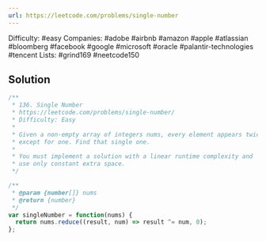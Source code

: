 ```yaml
---
url: https://leetcode.com/problems/single-number
---
```


Difficulty: #easy
Companies: #adobe #airbnb #amazon #apple #atlassian #bloomberg #facebook #google #microsoft #oracle #palantir-technologies #tencent
Lists: #grind169 #neetcode150

## Solution

```javascript
/**
 * 136. Single Number
 * https://leetcode.com/problems/single-number/
 * Difficulty: Easy
 *
 * Given a non-empty array of integers nums, every element appears twice
 * except for one. Find that single one.
 *
 * You must implement a solution with a linear runtime complexity and
 * use only constant extra space.
 */

/**
 * @param {number[]} nums
 * @return {number}
 */
var singleNumber = function(nums) {
  return nums.reduce((result, num) => result ^= num, 0);
};

```
